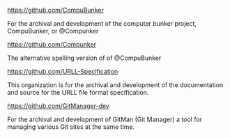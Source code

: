 https://github.com/CompuBunker

For the archival and development of the computer bunker project, CompuBunker, or @Compunker 

https://github.com/Compunker

The alternative spelling version of of @CompuBunker 

https://github.com/URLL-Specification

This organization is for the archival and development of the documentation and source for the URLL file format specification.

https://github.com/GitManager-dev

For the archival and development of GitMan (Git Manager) a tool for managing various Git sites at the same time.

